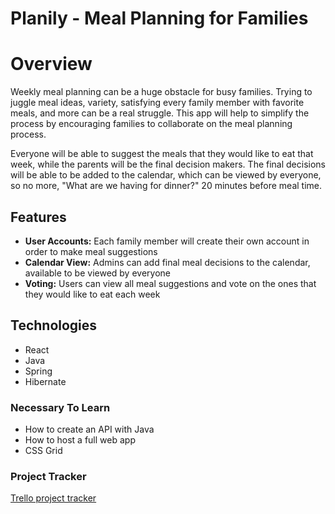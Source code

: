 # Planily - Meal Planning for Families

# Overview

Weekly meal planning can be a huge obstacle for busy families. Trying to juggle meal ideas, variety, satisfying every family member with favorite meals, and more can be a real struggle. This app will help to simplify the process by encouraging families to collaborate on the meal planning process. 

Everyone will be able to suggest the meals that they would like to eat that week, while the parents will be the final decision makers. The final decisions will be able to be added to the calendar, which can be viewed by everyone, so no more, "What are we having for dinner?" 20 minutes before meal time. 

## Features

* **User Accounts:** Each family member will create their own account in order to make meal suggestions
* **Calendar View:** Admins can add final meal decisions to the calendar, available to be viewed by everyone
* **Voting:** Users can view all meal suggestions and vote on the ones that they would like to eat each week


## Technologies

* React
* Java
* Spring
* Hibernate

### Necessary To Learn

* How to create an API with Java
* How to host a full web app
* CSS Grid

### Project Tracker

[Trello project tracker](https://trello.com/b/I8vXm8is)

